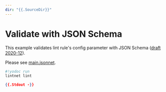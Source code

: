 ```yaml
---
dir: "{{.SourceDir}}"
---
```


# Validate with JSON Schema

This example validates lint rule's config parameter with JSON Schema ([draft 2020-12](https://json-schema.org/specification-links#2020-12)).

Please see [main.jsonnet](main.jsonnet).

```sh
#!yodoc run
lintnet lint
```

```json
{{.Stdout -}}
```
